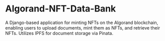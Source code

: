 # Algorand-NFT-Data-Bank
A Django-based application for minting NFTs on the Algorand blockchain, enabling users to upload documents, mint them as NFTs, and retrieve their NFTs. Utilizes IPFS for document storage via Pinata.
